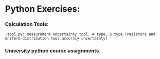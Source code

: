 # Python Exercises:
 ### Calculation Tools:
    -tool.py: measurement uncertainty tool. A type, B type (resistors and uniform distribution tool accuracy uncertainty)
 ### University python course assignments

